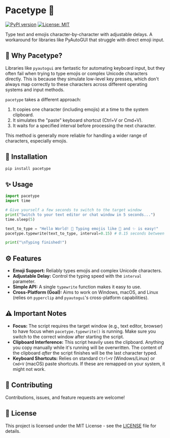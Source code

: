 # Pacetype 🐢

[![PyPI version](https://badge.fury.io/py/pacetype.svg)](https://badge.fury.io/py/pacetype) 
[![License: MIT](https://img.shields.io/badge/License-MIT-yellow.svg)](https://opensource.org/licenses/MIT)

Type text and emojis character-by-character with adjustable delays. A workaround for libraries like PyAutoGUI that struggle with direct emoji input.

## 🤔 Why Pacetype?

Libraries like `pyautogui` are fantastic for automating keyboard input, but they often fail when trying to type emojis or complex Unicode characters directly. This is because they simulate low-level key presses, which don't always map correctly to these characters across different operating systems and input methods.

`pacetype` takes a different approach:

1.  It copies one character (including emojis) at a time to the system clipboard.
2.  It simulates the "paste" keyboard shortcut (Ctrl+V or Cmd+V).
3.  It waits for a specified interval before processing the next character.

This method is generally more reliable for handling a wider range of characters, especially emojis.

## 🚀 Installation

```bash
pip install pacetype
```

## ✨ Usage

```python
import pacetype
import time

# Give yourself a few seconds to switch to the target window
print("Switch to your text editor or chat window in 5 seconds...")
time.sleep(5)

text_to_type = "Hello World! 👋 Typing emojis like 🚀 and ✨ is easy!"
pacetype.typewrite(text_to_type, interval=0.15) # 0.15 seconds between characters

print("\nTyping finished!")
```

## ⚙️ Features

*   **Emoji Support:** Reliably types emojis and complex Unicode characters.
*   **Adjustable Delay:** Control the typing speed with the `interval` parameter.
*   **Simple API:** A single `typewrite` function makes it easy to use.
*   **Cross-Platform (Goal):** Aims to work on Windows, macOS, and Linux (relies on `pyperclip` and `pyautogui`'s cross-platform capabilities).

## ⚠️ Important Notes

*   **Focus:** The script requires the target window (e.g., text editor, browser) to have focus when `pacetype.typewrite()` is running. Make sure you switch to the correct window after starting the script.
*   **Clipboard Interference:** This script heavily uses the clipboard. Anything you copy manually while it's running will be overwritten. The content of the clipboard *after* the script finishes will be the last character typed.
*   **Keyboard Shortcuts:** Relies on standard `Ctrl+V` (Windows/Linux) or `Cmd+V` (macOS) paste shortcuts. If these are remapped on your system, it might not work.

## 🤝 Contributing

Contributions, issues, and feature requests are welcome!

## 📄 License

This project is licensed under the MIT License - see the [LICENSE](LICENSE) file for details.